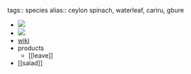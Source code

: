 tags:: species
alias:: ceylon spinach, waterleaf, cariru, gbure

- ![](https://peach-geographical-bat-397.mypinata.cloud/ipfs/QmaLL3a3keWYizb9haTeogeV14a9CGjk7fESbU5UPFzkMh)
- ![](https://peach-geographical-bat-397.mypinata.cloud/ipfs/QmSNGFxVY3pmHKRhQZYRBtMzRjX1KtexWsR4TZjryvvS8o)
- [wiki](https://en.wikipedia.org/wiki/Talinum_fruticosum)
- products
	- [[leave]]
- [[salad]]